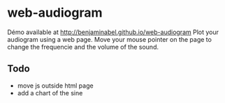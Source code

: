 # web-audiogram

Démo available at <http://benjaminabel.github.io/web-audiogram>
Plot your audiogram using a web page.
Move your mouse pointer on the page to change the frequencie and the volume of the sound.

## Todo

- move js outside html page
- add a chart of the sine
